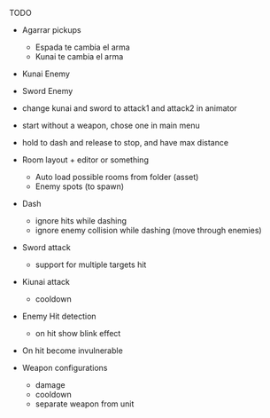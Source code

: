 TODO

* Agarrar pickups
  - Espada te cambia el arma
  - Kunai te cambia el arma

* Kunai Enemy
* Sword Enemy

* change kunai and sword to attack1 and attack2 in animator

* start without a weapon, chose one in main menu

* hold to dash and release to stop, and have max distance

* Room layout + editor or something
  - Auto load possible rooms from folder (asset)
  - Enemy spots (to spawn)

* Dash
  - ignore hits while dashing
  - ignore enemy collision while dashing (move through enemies)

* Sword attack
  - support for multiple targets hit

* Kiunai attack
  - cooldown

* Enemy Hit detection
  - on hit show blink effect

* On hit become invulnerable

* Weapon configurations
  - damage
  - cooldown 
  - separate weapon from unit
